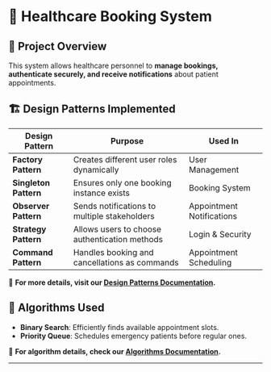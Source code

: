 # 🏥 Healthcare Booking System

## 📖 Project Overview
This system allows healthcare personnel to **manage bookings, authenticate securely, and receive notifications** about patient appointments.

## 🏗️ Design Patterns Implemented
| Design Pattern    | Purpose | Used In |
|------------------|---------|---------|
| **Factory Pattern**  | Creates different user roles dynamically | User Management |
| **Singleton Pattern** | Ensures only one booking instance exists | Booking System |
| **Observer Pattern** | Sends notifications to multiple stakeholders | Appointment Notifications |
| **Strategy Pattern** | Allows users to choose authentication methods | Login & Security |
| **Command Pattern** | Handles booking and cancellations as commands | Appointment Scheduling |

📌 **For more details, visit our [Design Patterns Documentation](DESIGN_PATTERNS.md).**

## 🤖 Algorithms Used
- **Binary Search**: Efficiently finds available appointment slots.
- **Priority Queue**: Schedules emergency patients before regular ones.

📌 **For algorithm details, check our [Algorithms Documentation](ALGORITHMS.md).**

---

